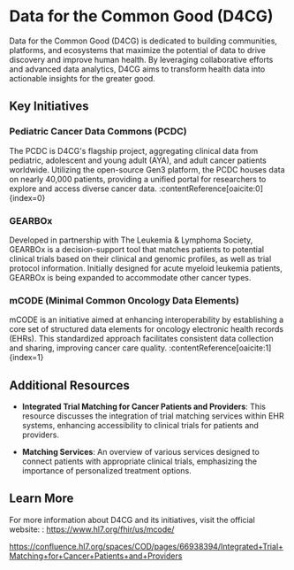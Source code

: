 # Data for the Common Good (D4CG)

Data for the Common Good (D4CG) is dedicated to building communities, platforms, and ecosystems that maximize the potential of data to drive discovery and improve human health. By leveraging collaborative efforts and advanced data analytics, D4CG aims to transform health data into actionable insights for the greater good.

## Key Initiatives

### Pediatric Cancer Data Commons (PCDC)

The PCDC is D4CG's flagship project, aggregating clinical data from pediatric, adolescent and young adult (AYA), and adult cancer patients worldwide. Utilizing the open-source Gen3 platform, the PCDC houses data on nearly 40,000 patients, providing a unified portal for researchers to explore and access diverse cancer data. :contentReference[oaicite:0]{index=0}

### GEARBOx

Developed in partnership with The Leukemia & Lymphoma Society, GEARBOx is a decision-support tool that matches patients to potential clinical trials based on their clinical and genomic profiles, as well as trial protocol information. Initially designed for acute myeloid leukemia patients, GEARBOx is being expanded to accommodate other cancer types.

### mCODE (Minimal Common Oncology Data Elements)

mCODE is an initiative aimed at enhancing interoperability by establishing a core set of structured data elements for oncology electronic health records (EHRs). This standardized approach facilitates consistent data collection and sharing, improving cancer care quality. :contentReference[oaicite:1]{index=1}

## Additional Resources

- **Integrated Trial Matching for Cancer Patients and Providers**: This resource discusses the integration of trial matching services within EHR systems, enhancing accessibility to clinical trials for patients and providers.

- **Matching Services**: An overview of various services designed to connect patients with appropriate clinical trials, emphasizing the importance of personalized treatment options.

## Learn More

For more information about D4CG and its initiatives, visit the official website: :
https://www.hl7.org/fhir/us/mcode/

https://confluence.hl7.org/spaces/COD/pages/66938394/Integrated+Trial+Matching+for+Cancer+Patients+and+Providers
